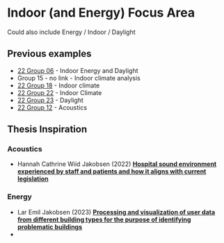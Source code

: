 
# Indoor (and Energy) Focus Area

Could also include Energy / Indoor / Daylight



## Previous examples

* [22 Group 06](https://github.com/gabrielamiti/BIM) - Indoor Energy and Daylight
* Group 15 - no link - Indoor climate analysis
* [22 Group 18](https://github.com/RikkeKHansen/Markdown-file) - Indoor climate
* [22 Group 22](https://github.com/s183578/41934-Advanced-BIM-Group-22) - Indoor Climate
* [22 Group 23](https://github.com/Enzuesta/41934-Advanced-BIM-Group23) - Daylight
* [22 Group 12](https://github.com/Jubelicool/A1-OpenBimGroup12) - Acoustics

## Thesis Inspiration
### Acoustics
* Hannah Cathrine Wiid Jakobsen (2022) [**Hospital sound environment experienced by staff and patients and how it aligns with current legislation**](https://findit.dtu.dk/en/catalog/626d1904580469114609ae7d)
### Energy
* Lar Emil Jakobsen (2023) [**Processing and visualization of user data from different building types for the purpose of identifying problematic buildings**](https://findit.dtu.dk/en/catalog/64e69fc2627b4320527676bb)
* 

